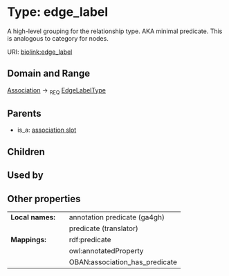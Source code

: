 
# Type: edge_label


A high-level grouping for the relationship type. AKA minimal predicate. This is analogous to category for nodes.

URI: [biolink:edge_label](https://w3id.org/biolink/vocab/edge_label)


## Domain and Range

[Association](Association.md) ->  <sub>REQ</sub> [EdgeLabelType](types/EdgeLabelType.md)

## Parents

 *  is_a: [association slot](association_slot.md)

## Children


## Used by


## Other properties

|  |  |  |
| --- | --- | --- |
| **Local names:** | | annotation predicate (ga4gh) |
|  | | predicate (translator) |
| **Mappings:** | | rdf:predicate |
|  | | owl:annotatedProperty |
|  | | OBAN:association_has_predicate |

